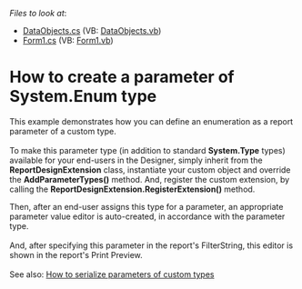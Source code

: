 <!-- default file list -->
*Files to look at*:

* [DataObjects.cs](./CS/DataObjects.cs) (VB: [DataObjects.vb](./VB/DataObjects.vb))
* [Form1.cs](./CS/Form1.cs) (VB: [Form1.vb](./VB/Form1.vb))
<!-- default file list end -->
# How to create a parameter of System.Enum type


<p>This example demonstrates how you can define an enumeration as a report parameter of a custom type.<br />
 <br />
To make this parameter type (in addition to standard <strong>System.Type</strong> types) available for your end-users in the Designer, simply inherit from the <strong>ReportDesignExtension</strong> class, instantiate your custom object and override the <strong>AddParameterTypes()</strong> method. And, register the custom extension, by calling the <strong>ReportDesignExtension.RegisterExtension()</strong> method.</p><p>Then, after an end-user assigns this type for a parameter, an appropriate parameter value editor is auto-created, in accordance with the parameter type.<br />
 <br />
And, after specifying this parameter in the report's FilterString, this editor is shown in the report's Print Preview.<br />
 <br />
See also: <a href="https://www.devexpress.com/Support/Center/p/E3186">How to serialize parameters of custom types</a> <br />
 </p>

<br/>


